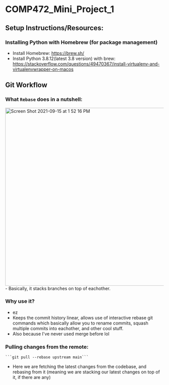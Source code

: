 # COMP472_Mini_Project_1

## Setup Instructions/Resources:
  ### Installing Python with Homebrew (for package management)
  * Install Homebrew: https://brew.sh/
  * Install Python 3.8.12(latest 3.8 version) with brew: https://stackoverflow.com/questions/49470367/install-virtualenv-and-virtualenvwrapper-on-macos


## Git Workflow
  ### What `Rebase` does in a nutshell:
  <img width="565" alt="Screen Shot 2021-09-15 at 1 52 16 PM" src="https://user-images.githubusercontent.com/54918397/133484503-4d14cd90-9d01-46d8-bbef-f053d46d1ca3.png">
  - Basically, it stacks branches on top of eachother.
 
  ### Why use it?
  - ez
  - Keeps the commit history linear, allows use of interactive rebase git commands which basically allow you to rename commits, squash multiple commits into            eachother, and other cool stuff.
  - Also because I've never used merge before lol
  
  ### Pulling changes from the remote:
    ```git pull --rebase upstream main```
   - Here we are fetching the latest changes from the codebase, and rebasing from it (meaning we are stacking our latest changes on top of it, if there are any)
